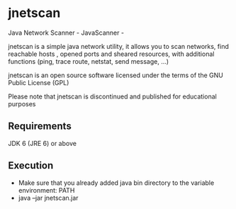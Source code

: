 # jnetscan
Java Network Scanner - JavaScanner -

jnetscan is a simple java network utility, it allows you to scan networks, find reachable hosts , opened ports and sheared resources, with additional functions (ping, trace route, netstat, send message, ...)

jnetscan is an open source software licensed under the terms of the GNU Public License (GPL)

Please note that jnetscan is discontinued and published for educational purposes

## Requirements

JDK 6 (JRE 6) or above

## Execution
- Make sure that you already added java bin directory to the variable environment: PATH
- java –jar jnetscan.jar
